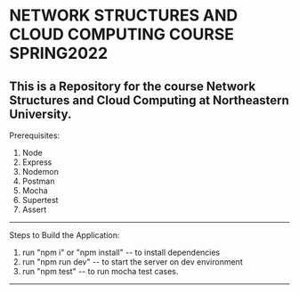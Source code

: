 # NETWORK STRUCTURES AND CLOUD COMPUTING COURSE SPRING2022
This is a Repository for the course Network Structures and Cloud Computing at Northeastern University.  
------------------
Prerequisites:
1. Node
2. Express
3. Nodemon
4. Postman
5. Mocha
6. Supertest
7. Assert
------------------
Steps to Build the Application:
1. run "npm i" or "npm install" -- to install dependencies
2. run "npm run dev" -- to start the server on dev environment
3. run "npm test" -- to run mocha test cases.
------------------ 

